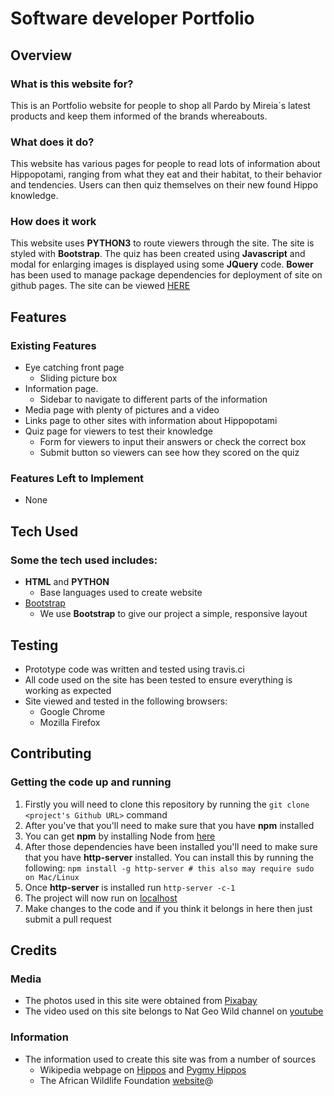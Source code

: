 
# Software developer Portfolio
 
## Overview
 
### What is this website for?
 
This is an Portfolio website for people to shop all Pardo by Mireia´s latest products and keep them informed of the brands whereabouts.
 
### What does it do?
 
This website has various pages for people to read lots of information about Hippopotami, ranging from what they eat and their habitat, to their behavior and tendencies. Users can then quiz themselves on their new found Hippo knowledge.
 
### How does it work
 
This website uses **PYTHON3** to route viewers through the site. The site is styled with **Bootstrap**. The quiz has been created using **Javascript** and modal for enlarging images is displayed using some **JQuery** code. **Bower** has been used to manage package dependencies for deployment of site on github pages. The site can be viewed [HERE](https://futoisaru.github.io/hippo/)

## Features
 
### Existing Features
- Eye catching front page
  - Sliding picture box
- Information page.
  - Sidebar to navigate to different parts of the information
- Media page with plenty of pictures and a video
- Links page to other sites with information about Hippopotami
- Quiz page for viewers to test their knowledge
    - Form for viewers to input their answers or check the correct box
    - Submit button so viewers can see how they scored on the quiz

### Features Left to Implement
- None

## Tech Used

### Some the tech used includes:
- **HTML** and **PYTHON**
  - Base languages used to create website
- [Bootstrap](http://getbootstrap.com/)
    - We use **Bootstrap** to give our project a simple, responsive layout


## Testing
- Prototype code was written and tested using travis.ci
- All code used on the site has been tested to ensure everything is working as expected
- Site viewed and tested in the following browsers:
  - Google Chrome
  - Mozilla Firefox

## Contributing
 
### Getting the code up and running
1. Firstly you will need to clone this repository by running the ```git clone <project's Github URL>``` command
2. After you've that you'll need to make sure that you have **npm** installed
  1. You can get **npm** by installing Node from [here](https://nodejs.org/en/)
4. After those dependencies have been installed you'll need to make sure that you have **http-server** installed. You can install this by running the following: ```npm install -g http-server # this also may require sudo on Mac/Linux```
5. Once **http-server** is installed run ```http-server -c-1```
6. The project will now run on [localhost](http://127.0.0.1:8080)
7. Make changes to the code and if you think it belongs in here then just submit a pull request

## Credits

### Media
- The photos used in this site were obtained from [Pixabay](https://pixabay.com/)
- The video used on this site belongs to Nat Geo Wild channel on [youtube](https://www.youtube.com/watch?v=WfrG95GyU9U)

### Information
- The information used to create this site was from a number of sources
    - Wikipedia webpage on [Hippos](https://en.wikipedia.org/wiki/Hippopotamus) and [Pygmy Hippos](https://en.wikipedia.org/wiki/Pygmy_hippopotamus)
    - The African Wildlife Foundation [website](http://www.awf.org/wildlife-conservation/hippopotamus)@